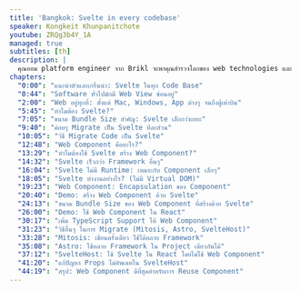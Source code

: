 ```yaml
---
title: 'Bangkok: Svelte in every codebase'
speaker: Kongkeit Khunpanitchote
youtube: ZRQg3b4Y_1A
managed: true
subtitles: [th]
description: |
  คุณออม platform engineer จาก Brikl จะพาคุณสำรวจโลกของ web technologies และ Svelte พบกับเรื่องราวที่น่าสนใจเกี่ยวกับการแทรกซึมของ web view ใน software ต่างๆ แม้กระทั่งระบบปฏิบัติการอย่าง macOS รวมถึงการเปรียบเทียบข้อดีข้อเสียของ framework ยอดนิยมอย่าง Angular, React และ Vue เทียบกับ Svelte ที่โดดเด่นด้วยขนาด bundle size ที่เล็กและประสิทธิภาพที่สูง เรียนรู้เทคนิคการ integrate Svelte เข้ากับ code base ที่มีอยู่ โดยเน้น web components เป็นตัวอย่าง และวิธีการ migrate ไปยัง Svelte อย่างค่อยเป็นค่อยไป ไม่พลาดสำหรับนักพัฒนาที่ต้องการเพิ่มประสิทธิภาพและลดขนาดไฟล์ของแอปพลิเคชัน
chapters:
  "0:00": "แนะนำตัวและเกริ่นนำ: Svelte ในทุก Code Base"
  "0:44": "Software ทั่วไปมักมี Web View ซ่อนอยู่"
  "2:00": "Web อยู่ทุกที่: ตั้งแต่ Mac, Windows, App ต่างๆ จนถึงตู้เต่าบิน"
  "5:45": "ทำไมต้อง Svelte?"
  "7:05": "ขนาด Bundle Size สำคัญ: Svelte เล็กกว่าเยอะ"
  "9:40": "ค่อยๆ Migrate เป็น Svelte ทีละส่วน"
  "10:05": "วิธี Migrate Code เป็น Svelte"
  "12:48": "Web Component คืออะไร?"
  "13:29": "ทำไมต้องใช้ Svelte สร้าง Web Component?"
  "14:32": "Svelte เร็วกว่า Framework อื่นๆ"
  "16:04": "Svelte ไม่มี Runtime: เหมาะกับ Component เล็กๆ"
  "18:05": "Svelte ทำงานอย่างไร? (ไม่มี Virtual DOM)"
  "19:23": "Web Component: Encapsulation ของ Component"
  "20:40": "Demo: สร้าง Web Component ด้วย Svelte"
  "24:13": "ขนาด Bundle Size ของ Web Component ที่สร้างด้วย Svelte"
  "26:00": "Demo: ใช้ Web Component ใน React"
  "30:17": "เพิ่ม TypeScript Support ให้ Web Component"
  "31:23": "วิธีอื่นๆ ในการ Migrate (Mitosis, Astro, SvelteHost)"
  "33:28": "Mitosis: เขียนครั้งเดียว ใช้ได้หลาย Framework"
  "35:08": "Astro: ใช้หลาย Framework ใน Project เดียวกันได้"
  "37:12": "SvelteHost: ใช้ Svelte ใน React โดยไม่ใช้ Web Component"
  "41:20": "แก้ปัญหา Props ไม่อัพเดทใน SvelteHost"
  "44:19": "สรุป: Web Component ดีที่สุดสำหรับการ Reuse Component"
---
```

